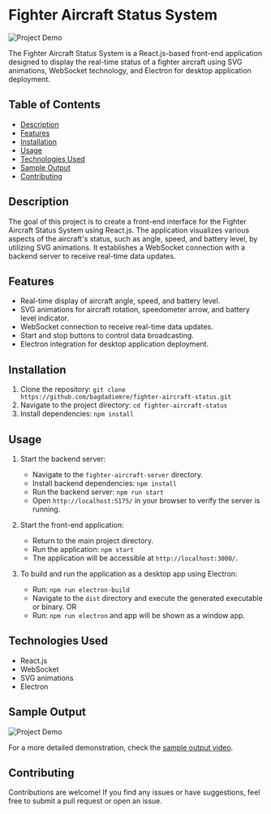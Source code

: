 # Fighter Aircraft Status System

![Project Demo](./fighter-aircraft-sample-output.gif)

The Fighter Aircraft Status System is a React.js-based front-end application designed to display the real-time status of a fighter aircraft using SVG animations, WebSocket technology, and Electron for desktop application deployment.

## Table of Contents
- [Description](#description)
- [Features](#features)
- [Installation](#installation)
- [Usage](#usage)
- [Technologies Used](#technologies-used)
- [Sample Output](#sample-output)
- [Contributing](#contributing)

## Description
The goal of this project is to create a front-end interface for the Fighter Aircraft Status System using React.js. The application visualizes various aspects of the aircraft's status, such as angle, speed, and battery level, by utilizing SVG animations. It establishes a WebSocket connection with a backend server to receive real-time data updates.

## Features
- Real-time display of aircraft angle, speed, and battery level.
- SVG animations for aircraft rotation, speedometer arrow, and battery level indicator.
- WebSocket connection to receive real-time data updates.
- Start and stop buttons to control data broadcasting.
- Electron integration for desktop application deployment.

## Installation
1. Clone the repository: `git clone https://github.com/bagdadiemre/fighter-aircraft-status.git`
2. Navigate to the project directory: `cd fighter-aircraft-status`
3. Install dependencies: `npm install`

## Usage
1. Start the backend server:
   - Navigate to the `fighter-aircraft-server` directory.
   - Install backend dependencies: `npm install`
   - Run the backend server: `npm run start`
   - Open `http://localhost:5175/` in your browser to verify the server is running.

2. Start the front-end application:
   - Return to the main project directory.
   - Run the application: `npm start`
   - The application will be accessible at `http://localhost:3000/`.

3. To build and run the application as a desktop app using Electron:
   - Run: `npm run electron-build`
   - Navigate to the `dist` directory and execute the generated executable or binary.
     OR
   - Run: `npm run electron` and app will be shown as a window app.

## Technologies Used
- React.js
- WebSocket
- SVG animations
- Electron

## Sample Output
![Project Demo](./fighter-aircraft-sample-output.gif)

For a more detailed demonstration, check the [sample output video](./fighter-aircraft-sample-output.webm).

## Contributing
Contributions are welcome! If you find any issues or have suggestions, feel free to submit a pull request or open an issue.
